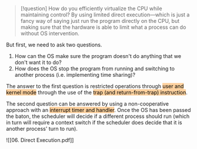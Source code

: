 >[!question] How do you efficiently virtualize the CPU while maintaining control?
>By using limited direct execution—which is just a fancy way of saying just run the program directly on the CPU, but making sure that the hardware is able to limit what a process can do without OS intervention.

But first, we need to ask two questions.

1. How can the OS make sure the program doesn't do anything that we don't want it to do?
2. How does the OS stop the program from running and switching to another process (i.e. implementing time sharing)?

The answer to the first question is restricted operations through <mark style="background: #FFB86CA6;">user and kernel mode</mark> through the use of the <mark style="background: #FFB86CA6;">trap (and return-from-trap) instruction</mark>.

The second question can be answered by using a non-cooperative approach with an <mark style="background: #FFB86CA6;">interrupt timer and handler</mark>. Once the OS has been passed the baton, the scheduler will decide if a different process should run (which in turn will require a context switch if the scheduler does decide that it is another process' turn to run).

![[06. Direct Execution.pdf]]
